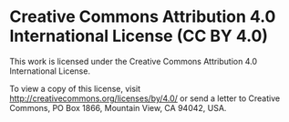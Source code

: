 # Creative Commons Attribution 4.0 International License (CC BY 4.0)

This work is licensed under the Creative Commons Attribution 4.0 International
License.

To view a copy of this license, visit http://creativecommons.org/licenses/by/4.0/
or send a letter to Creative Commons, PO Box 1866, Mountain View, CA 94042, USA.

